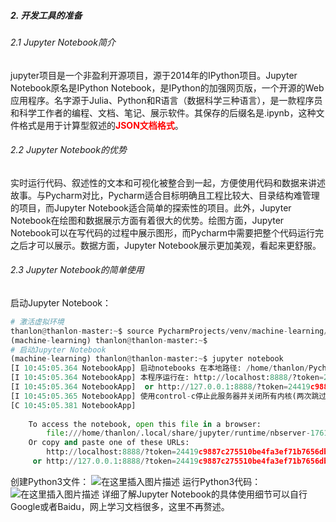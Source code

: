 ##### 2. 开发工具的准备
###### 2.1  Jupyter Notebook简介
jupyter项目是一个非盈利开源项目，源于2014年的IPython项目。Jupyter Notebook原名是IPython Notebook，是IPython的加强网页版，一个开源的Web应用程序。名字源于Julia、Python和R语言（数据科学三种语言），是一款程序员和科学工作者的编程、文档、笔记、展示软件。其保存的后缀名是.ipynb，这种文件格式是用于计算型叙述的<font color="red">**JSON文档格式**</font>。
###### 2.2 Jupyter Notebook的优势
实时运行代码、叙述性的文本和可视化被整合到一起，方便使用代码和数据来讲述故事。与Pycharm对比，Pycharm适合目标明确且工程比较大、目录结构难管理的项目，而Jupyter Notebook适合简单的探索性的项目。此外，Jupyter Notebook在绘图和数据展示方面有着很大的优势。绘图方面，Jupyter Notebook可以在写代码的过程中展示图形，而Pycharm中需要把整个代码运行完之后才可以展示。数据方面，Jupyter Notebook展示更加美观，看起来更舒服。
###### 2.3 Jupyter Notebook的简单使用
启动Jupyter Notebook：
```py
# 激活虚拟环境
thanlon@thanlon-master:~$ source PycharmProjects/venv/machine-learning/bin/activate
(machine-learning) thanlon@thanlon-master:~$ 
# 启动Jupyter Notebook
(machine-learning) thanlon@thanlon-master:~$ jupyter notebook
[I 10:45:05.364 NotebookApp] 启动notebooks 在本地路径: /home/thanlon/PycharmProjects/venv/machine-learning/bin
[I 10:45:05.364 NotebookApp] 本程序运行在: http://localhost:8888/?token=24419c9887c275510be4fa3ef71b7656db1771177c29ce5d
[I 10:45:05.364 NotebookApp]  or http://127.0.0.1:8888/?token=24419c9887c275510be4fa3ef71b7656db1771177c29ce5d
[I 10:45:05.365 NotebookApp] 使用control-c停止此服务器并关闭所有内核(两次跳过确认).
[C 10:45:05.381 NotebookApp] 
    
    To access the notebook, open this file in a browser:
        file:///home/thanlon/.local/share/jupyter/runtime/nbserver-1761-open.html
    Or copy and paste one of these URLs:
        http://localhost:8888/?token=24419c9887c275510be4fa3ef71b7656db1771177c29ce5d
     or http://127.0.0.1:8888/?token=24419c9887c275510be4fa3ef71b7656db1771177c29ce5d
```
创建Python3文件：
![在这里插入图片描述](https://img-blog.csdnimg.cn/20200113105000951.png?x-oss-process=image/watermark,type_ZmFuZ3poZW5naGVpdGk,shadow_10,text_aHR0cHM6Ly9ibG9nLmNzZG4ubmV0L1RoYW5sb24=,size_16,color_FFFFFF,t_70)
运行Python3代码：
![在这里插入图片描述](https://img-blog.csdnimg.cn/20200113105114280.png?x-oss-process=image/watermark,type_ZmFuZ3poZW5naGVpdGk,shadow_10,text_aHR0cHM6Ly9ibG9nLmNzZG4ubmV0L1RoYW5sb24=,size_16,color_FFFFFF,t_70)
详细了解Jupyter Notebook的具体使用细节可以自行Google或者Baidu，网上学习文档很多，这里不再赘述。